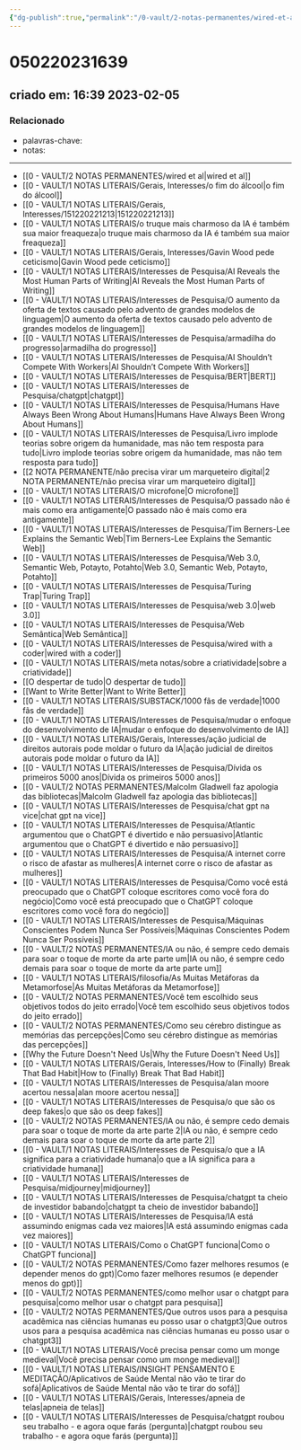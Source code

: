 ```yaml
---
{"dg-publish":true,"permalink":"/0-vault/2-notas-permanentes/wired-et-al-050220231639/","tags":["permanente"],"dgHomeLink":true,"dgShowLocalGraph":true,"dgShowFileTree":true,"dgEnableSearch":true}
---
```


# 050220231639
## criado em: 16:39 2023-02-05

### Relacionado
- palavras-chave: 
- notas: 
---
- [[0 - VAULT/2 NOTAS PERMANENTES/wired et al\|wired et al]]
- [[0 - VAULT/1 NOTAS LITERAIS/Gerais, Interesses/o fim do álcool\|o fim do álcool]]
- [[0 - VAULT/1 NOTAS LITERAIS/Gerais, Interesses/151220221213\|151220221213]]
- [[0 - VAULT/1 NOTAS LITERAIS/o truque mais charmoso da IA é também sua maior freaqueza\|o truque mais charmoso da IA é também sua maior freaqueza]]
- [[0 - VAULT/1 NOTAS LITERAIS/Gerais, Interesses/Gavin Wood pede ceticismo\|Gavin Wood pede ceticismo]]
- [[0 - VAULT/1 NOTAS LITERAIS/Interesses de Pesquisa/AI Reveals the Most Human Parts of Writing\|AI Reveals the Most Human Parts of Writing]]
- [[0 - VAULT/1 NOTAS LITERAIS/Interesses de Pesquisa/O aumento da oferta de textos causado pelo advento de grandes modelos de linguagem\|O aumento da oferta de textos causado pelo advento de grandes modelos de linguagem]]
- [[0 - VAULT/1 NOTAS LITERAIS/Interesses de Pesquisa/armadilha do progresso\|armadilha do progresso]]
- [[0 - VAULT/1 NOTAS LITERAIS/Interesses de Pesquisa/AI Shouldn’t Compete With Workers\|AI Shouldn’t Compete With Workers]]
- [[0 - VAULT/1 NOTAS LITERAIS/Interesses de Pesquisa/BERT\|BERT]]
- [[0 - VAULT/1 NOTAS LITERAIS/Interesses de Pesquisa/chatgpt\|chatgpt]]
- [[0 - VAULT/1 NOTAS LITERAIS/Interesses de Pesquisa/Humans Have Always Been Wrong About Humans\|Humans Have Always Been Wrong About Humans]]
- [[0 - VAULT/1 NOTAS LITERAIS/Interesses de Pesquisa/Livro implode teorias sobre origem da humanidade, mas não tem resposta para tudo\|Livro implode teorias sobre origem da humanidade, mas não tem resposta para tudo]]
- [[2 NOTA PERMANENTE/não precisa virar um marqueteiro digital\|2 NOTA PERMANENTE/não precisa virar um marqueteiro digital]]
- [[0 - VAULT/1 NOTAS LITERAIS/O microfone\|O microfone]]
- [[0 - VAULT/1 NOTAS LITERAIS/Interesses de Pesquisa/O passado não é mais como era antigamente\|O passado não é mais como era antigamente]]
- [[0 - VAULT/1 NOTAS LITERAIS/Interesses de Pesquisa/Tim Berners-Lee Explains the Semantic Web\|Tim Berners-Lee Explains the Semantic Web]]
- [[0 - VAULT/1 NOTAS LITERAIS/Interesses de Pesquisa/Web 3.0, Semantic Web, Potayto, Potahto\|Web 3.0, Semantic Web, Potayto, Potahto]]
- [[0 - VAULT/1 NOTAS LITERAIS/Interesses de Pesquisa/Turing Trap\|Turing Trap]]
- [[0 - VAULT/1 NOTAS LITERAIS/Interesses de Pesquisa/web 3.0\|web 3.0]]
- [[0 - VAULT/1 NOTAS LITERAIS/Interesses de Pesquisa/Web Semântica\|Web Semântica]]
- [[0 - VAULT/1 NOTAS LITERAIS/Interesses de Pesquisa/wired with a coder\|wired with a coder]]
- [[0 - VAULT/1 NOTAS LITERAIS/meta notas/sobre a criatividade\|sobre a criatividade]]
- [[O despertar de tudo\|O despertar de tudo]]
- [[Want to Write Better\|Want to Write Better]]
- [[0 - VAULT/1 NOTAS LITERAIS/SUBSTACK/1000 fãs de verdade\|1000 fãs de verdade]]
- [[0 - VAULT/1 NOTAS LITERAIS/Interesses de Pesquisa/mudar o enfoque do desenvolvimento de IA\|mudar o enfoque do desenvolvimento de IA]]
- [[0 - VAULT/1 NOTAS LITERAIS/Gerais, Interesses/ação judicial de direitos autorais pode moldar o futuro da IA\|ação judicial de direitos autorais pode moldar o futuro da IA]]
- [[0 - VAULT/1 NOTAS LITERAIS/Interesses de Pesquisa/Dívida os primeiros 5000 anos\|Dívida os primeiros 5000 anos]]
- [[0 - VAULT/2 NOTAS PERMANENTES/Malcolm Gladwell faz apologia das bibliotecas\|Malcolm Gladwell faz apologia das bibliotecas]]
- [[0 - VAULT/1 NOTAS LITERAIS/Interesses de Pesquisa/chat gpt na vice\|chat gpt na vice]]
- [[0 - VAULT/1 NOTAS LITERAIS/Interesses de Pesquisa/Atlantic argumentou que o ChatGPT é divertido e não persuasivo\|Atlantic argumentou que o ChatGPT é divertido e não persuasivo]]
- [[0 - VAULT/1 NOTAS LITERAIS/Interesses de Pesquisa/A internet corre o risco de afastar as mulheres\|A internet corre o risco de afastar as mulheres]]
- [[0 - VAULT/1 NOTAS LITERAIS/Interesses de Pesquisa/Como você está preocupado que o ChatGPT coloque escritores como você fora do negócio\|Como você está preocupado que o ChatGPT coloque escritores como você fora do negócio]]
- [[0 - VAULT/1 NOTAS LITERAIS/Interesses de Pesquisa/Máquinas Conscientes Podem Nunca Ser Possíveis\|Máquinas Conscientes Podem Nunca Ser Possíveis]]
- [[0 - VAULT/2 NOTAS PERMANENTES/IA ou não, é sempre cedo demais para soar o toque de morte da arte parte um\|IA ou não, é sempre cedo demais para soar o toque de morte da arte parte um]]
- [[0 - VAULT/1 NOTAS LITERAIS/filosofia/As Muitas Metáforas da Metamorfose\|As Muitas Metáforas da Metamorfose]]
- [[0 - VAULT/2 NOTAS PERMANENTES/Você tem escolhido seus objetivos todos do jeito errado\|Você tem escolhido seus objetivos todos do jeito errado]]
- [[0 - VAULT/2 NOTAS PERMANENTES/Como seu cérebro distingue as memórias das percepções\|Como seu cérebro distingue as memórias das percepções]]
- [[Why the Future Doesn't Need Us\|Why the Future Doesn't Need Us]]
- [[0 - VAULT/1 NOTAS LITERAIS/Gerais, Interesses/How to (Finally) Break That Bad Habit\|How to (Finally) Break That Bad Habit]]
- [[0 - VAULT/1 NOTAS LITERAIS/Interesses de Pesquisa/alan moore acertou nessa\|alan moore acertou nessa]]
- [[0 - VAULT/1 NOTAS LITERAIS/Interesses de Pesquisa/o que são os deep fakes\|o que são os deep fakes]]
- [[0 - VAULT/2 NOTAS PERMANENTES/IA ou não, é sempre cedo demais para soar o toque de morte da arte parte 2\|IA ou não, é sempre cedo demais para soar o toque de morte da arte parte 2]]
- [[0 - VAULT/1 NOTAS LITERAIS/Interesses de Pesquisa/o que a IA significa para a criatividade humana\|o que a IA significa para a criatividade humana]]
- [[0 - VAULT/1 NOTAS LITERAIS/Interesses de Pesquisa/midjourney\|midjourney]]
- [[0 - VAULT/1 NOTAS LITERAIS/Interesses de Pesquisa/chatgpt ta cheio de investidor babando\|chatgpt ta cheio de investidor babando]]
- [[0 - VAULT/1 NOTAS LITERAIS/Interesses de Pesquisa/IA está assumindo enigmas cada vez maiores\|IA está assumindo enigmas cada vez maiores]]
- [[0 - VAULT/1 NOTAS LITERAIS/Como o ChatGPT funciona\|Como o ChatGPT funciona]]
- [[0 - VAULT/2 NOTAS PERMANENTES/Como fazer melhores resumos (e depender menos do gpt)\|Como fazer melhores resumos (e depender menos do gpt)]]
- [[0 - VAULT/2 NOTAS PERMANENTES/como melhor usar o chatgpt para pesquisa\|como melhor usar o chatgpt para pesquisa]]
- [[0 - VAULT/2 NOTAS PERMANENTES/Que outros usos para a pesquisa acadêmica nas ciências humanas eu posso usar o chatgpt3\|Que outros usos para a pesquisa acadêmica nas ciências humanas eu posso usar o chatgpt3]]
- [[0 - VAULT/1 NOTAS LITERAIS/Você precisa pensar como um monge medieval\|Você precisa pensar como um monge medieval]]
- [[0 - VAULT/1 NOTAS LITERAIS/INSIGHT PENSAMENTO E MEDITAÇÃO/Aplicativos de Saúde Mental não vão te tirar do sofá\|Aplicativos de Saúde Mental não vão te tirar do sofá]]
- [[0 - VAULT/1 NOTAS LITERAIS/Gerais, Interesses/apneia de telas\|apneia de telas]]
- [[0 - VAULT/1 NOTAS LITERAIS/Interesses de Pesquisa/chatgpt roubou seu trabalho - e agora oque farás (pergunta)\|chatgpt roubou seu trabalho - e agora oque farás (pergunta)]]